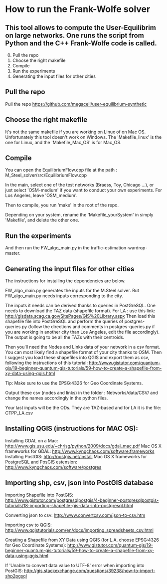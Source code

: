 How to run the Frank-Wolfe solver
====================

This tool allows to compute the User-Equilibrim on large networks. One runs the script from Python and the C++ Frank-Wolfe code is called.
-------------------------------
0.	Pull the repo
1.	Choose the right makefile
2.	Compile
3.	Run the experiments
4. 	Generating the input files for other cities

Pull the repo
-------------------------------
Pull the repo https://github.com/megacell/user-equilibrium-synthetic

Choose the right makefile
-------------------------------

It's not the same makefile if you are working on Linux of on Mac OS. Unfortunately this tool doesn't work on Windows. 
The 'Makefile_linux' is the one for Linux, and the 'Makefile_Mac_OS' is for Mac_OS.

Compile
-------------------------------

You can open the EquilibriumFlow.cpp file at the path : M_Steel_solver/src/EquilibriumFlow.cpp

In the main, select one of the test networks (Braess, Toy, Chicago ...), or just select 'OSM-medium' if you want to conduct your own experiments. For Los Angeles, leave 'OSM_medium'.

Then to compile, you run 'make' in the root of the repo.

Depending on your system, rename the 'Makefile_yourSystem' in simply 'Makefile', and delete the other one. 

Run the experiments
-------------------------------

And then run the FW_algo_main.py in the traffic-estimation-wardrop-master.


Generating the input files for other cities
-------------------------------
The instructions for installing the dependencies are below.

FW_algo_main.py generates the inputs for the M.Steel solver. But FW_algo_main.py needs inputs corresponding to the city. 

The inputs it needs can be derived thanks to queries in PostGreSQL. 
One needs to download the TAZ data (shapefile format). For LA : use this link:  http://gisdata.scag.ca.gov/SitePages/GIS%20Library.aspx
Then load this shapefile file into PostGreSQL and perform the queries of postgres-queries.py (follow the directions and comments in postgres-queries.py if you are working in another city than Los Angeles, edit the file accordingly).
The output is going to be all the TAZs with their centroids. 

Then you'll need the Nodes and Links data of your network in a csv format. 
You can most likely find a shapefile format of your city thanks to OSM. Then I suggest you load these shapefiles into QGIS and export them as csv, following the instructions of this tutorial: http://www.gistutor.com/quantum-gis/19-beginner-quantum-gis-tutorials/59-how-to-create-a-shapefile-from-xy-data-using-qgis.html

Tip: Make sure to use the EPSG:4326 for Geo Coordinate Systems.

Output these csv (nodes and links) in the folder : Networks/data/CSV/ and change the names accordingly in the python files. 

Your last inputs will be the ODs. They are TAZ-based and for LA it is the file: CTPP_LA.csv


Installing QGIS (instructions for MAC OS):
-------------------------------
Installing GDAL on a Mac: http://www.gis.usu.edu/~chrisg/python/2009/docs/gdal_mac.pdf
Mac OS X frameworks for GDAL: http://www.kyngchaos.com/software:frameworks
Installing PostGIS: http://postgis.net/install
Mac OS X frameworks for PostgreSQL and PosGIS estension: http://www.kyngchaos.com/software/postgres


Importing shp, csv, json into PostGIS database
-------------------------------
Importing Shapefile into PostGIS: http://www.gistutor.com/postgresqlpostgis/4-beginner-postgresqlpostgis-tutorials/18-importing-shapefile-gis-data-into-postgresql.html

Converting json to csv: http://www.convertcsv.com/json-to-csv.htm

Importing csv to QGIS: http://www.qgistutorials.com/en/docs/importing_spreadsheets_csv.html

Creating a Shapefile from XY Data using QGIS (for L.A. choose EPSG:4326 for Geo Coordinate Systems): http://www.gistutor.com/quantum-gis/19-beginner-quantum-gis-tutorials/59-how-to-create-a-shapefile-from-xy-data-using-qgis.html

If 'Unable to convert data value to UTF-8' error when importing into PostGIS: http://gis.stackexchange.com/questions/39238/how-to-import-shp2pgsql
